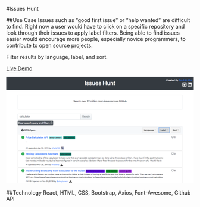 #Issues Hunt

##Use Case
Issues such as “good first issue” or “help wanted” are difficult to find. Right now a user would have to click on a specific repository and look through their issues to apply label filters. Being able to find issues easier would encourage more people, especially novice programmers, to contribute to open source projects.

Filter results by language, label, and sort.

[Live Demo](https://issueshunt.herokuapp.com/)

![Screenshots](./public/search_example.png)

<!-- ### Running Locally

git clone https://github.com/fulin426/Issues-Hunt.git

npm install

npm start -->

##Technology
React, HTML, CSS, Bootstrap, Axios, Font-Awesome, Github API
